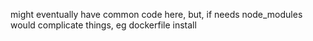 might eventually have common code here,
but, if needs node_modules would complicate things, eg dockerfile install
